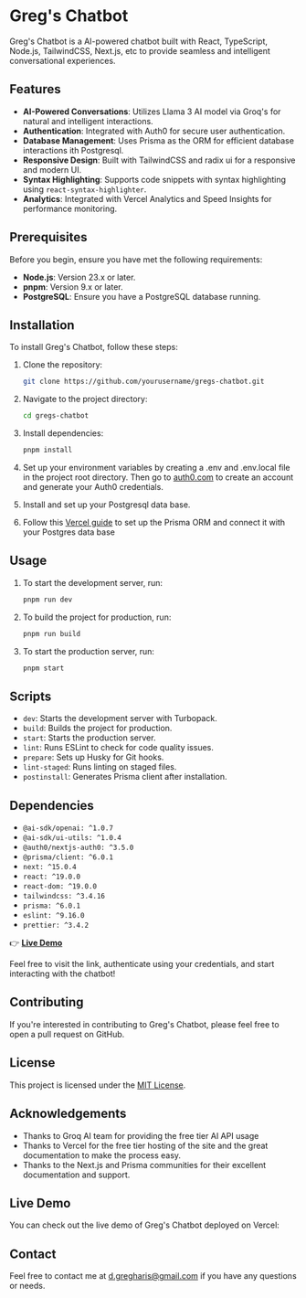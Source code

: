 # Greg's Chatbot

Greg's Chatbot is a AI-powered chatbot built with React, TypeScript, Node.js, TailwindCSS, Next.js, etc to provide seamless and intelligent conversational experiences.

## Features

- **AI-Powered Conversations**: Utilizes Llama 3 AI model via Groq's for natural and intelligent interactions.
- **Authentication**: Integrated with Auth0 for secure user authentication.
- **Database Management**: Uses Prisma as the ORM for efficient database interactions ith Postgresql.
- **Responsive Design**: Built with TailwindCSS and radix ui for a responsive and modern UI.
- **Syntax Highlighting**: Supports code snippets with syntax highlighting using `react-syntax-highlighter`.
- **Analytics**: Integrated with Vercel Analytics and Speed Insights for performance monitoring.

## Prerequisites

Before you begin, ensure you have met the following requirements:

- **Node.js**: Version 23.x or later.
- **pnpm**: Version 9.x or later.
- **PostgreSQL**: Ensure you have a PostgreSQL database running.

## Installation

To install Greg's Chatbot, follow these steps:

1. Clone the repository:

   ```bash
   git clone https://github.com/yourusername/gregs-chatbot.git
   ```

2. Navigate to the project directory:

   ```bash
   cd gregs-chatbot
   ```

3. Install dependencies:

   ```bash
   pnpm install
   ```

4. Set up your environment variables by creating a .env and .env.local file in the project root directory. Then go to [auth0.com](https://autho.com) to create an account and generate your Auth0 credentials.

5. Install and set up your Postgresql data base.

6. Follow this [Vercel guide](https://vercel.com/guides/nextjs-prisma-postgres) to set up the Prisma ORM and connect it with your Postgres data base

## Usage

1. To start the development server, run:

   ```bash
   pnpm run dev
   ```

2. To build the project for production, run:

   ```bash
   pnpm run build
   ```

3. To start the production server, run:

   ```bash
   pnpm start
   ```

## Scripts

- `dev`: Starts the development server with Turbopack.
- `build`: Builds the project for production.
- `start`: Starts the production server.
- `lint`: Runs ESLint to check for code quality issues.
- `prepare`: Sets up Husky for Git hooks.
- `lint-staged`: Runs linting on staged files.
- `postinstall`: Generates Prisma client after installation.

## Dependencies

- `@ai-sdk/openai: ^1.0.7`
- `@ai-sdk/ui-utils: ^1.0.4`
- `@auth0/nextjs-auth0: ^3.5.0`
- `@prisma/client: ^6.0.1`
- `next: ^15.0.4`
- `react: ^19.0.0`
- `react-dom: ^19.0.0`
- `tailwindcss: ^3.4.16`
- `prisma: ^6.0.1`
- `eslint: ^9.16.0`
- `prettier: ^3.4.2`

👉 **[Live Demo](https://gregchatbot.vercel.app)**

Feel free to visit the link, authenticate using your credentials, and start interacting with the chatbot!

## Contributing

If you're interested in contributing to Greg's Chatbot, please feel free to open a pull request on GitHub.

## License

This project is licensed under the [MIT License](LICENSE.md).

## Acknowledgements

- Thanks to Groq AI team for providing the free tier AI API usage
- Thanks to Vercel for the free tier hosting of the site and the great documentation to make the process easy.
- Thanks to the Next.js and Prisma communities for their excellent documentation and support.

## Live Demo

You can check out the live demo of Greg's Chatbot deployed on Vercel:

## Contact

Feel free to contact me at <d.gregharis@gmail.com> if you have any questions or needs.
